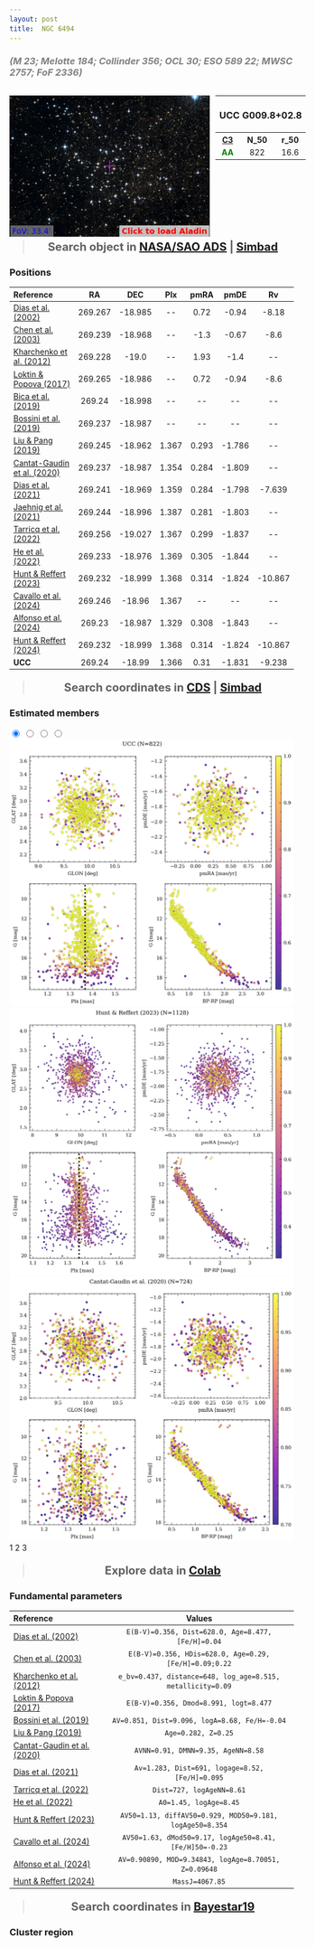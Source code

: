 ```yaml
---
layout: post
title:  NGC 6494
---
```

<h3><span style="color: #808080;"><i>(M 23; Melotte 184; Collinder 356; OCL 30; ESO 589 22; MWSC 2757; FoF 2336)</i></span></h3><div style="display: flex; justify-content: space-between; width:720px;height:250px">
<div style="text-align: center;">

<!-- Static image + data attributes for FOV and target -->
<img id="aladin_img"
     data-umami-event="aladin_load"
     src="https://raw.githubusercontent.com/ucc23/Q1P/main/plots/ngc6494_aladin.webp"
     alt="Click to load Aladin Lite" 
     style="width:355px;height:250px; cursor: pointer;"
     data-fov="0.553" 
     data-target="269.24 -18.99"/>
<!-- Div to contain Aladin Lite viewer -->
<div id="aladin-lite-div" style="width:355px;height:250px;display:none;"></div>
<!-- Aladin Lite script (will be loaded after the image is clicked) -->
<script src="{{ site.baseurl }}/scripts/aladin_load.js"></script>

</div>
<!-- Left block -->

<table style="width:355px;height:250px;">
  <!-- Row 1 (title) -->
  <tr>
    <td colspan="5"><h3>UCC G009.8+02.8</h3></td>
  </tr>
  <!-- Row 2 -->
  <tr>
    <th style="text-align: center;"><a href="https://ucc.ar/faq#what-is-the-c3-parameter" title="Combined class">C3</a></th>
    <th style="text-align: center;"><div title="Stars with membership probability >50%">N_50</div></th>
    <th style="text-align: center;"><div title="Radius that contains half the members [arcmin]">r_50</div></th>
  </tr>
  <!-- Row 3 -->
  <tr>
    <td style="text-align: center;"><span style="color: green; font-weight: bold;">A</span><span style="color: green; font-weight: bold;">A</span></td>
    <td style="text-align: center;">822</td>
    <td style="text-align: center;">16.6</td>
  </tr>
</table>
</div>

> <p style="text-align:center; font-weight: bold; font-size:20px">Search object in <a data-umami-event="nasa_search" href="https://ui.adsabs.harvard.edu/search/q=%20collection%3Aastronomy%20body%3A%22NGC%206494%22&sort=date%20desc%2C%20bibcode%20desc&p_=0" target="_blank">NASA/SAO ADS</a> | <a data-umami-event="simbad_search" href="https://simbad.cds.unistra.fr/simbad/sim-id-refs?Ident=ngc6494" target="_blank">Simbad</a></p>


### Positions

| Reference    | RA    | DEC   | Plx  | pmRA  | pmDE   |  Rv  |
| :---         | :---: | :---: | :---: | :---: | :---: | :---: |
|[Dias et al. (2002)](https://ui.adsabs.harvard.edu/abs/2002A%26A...389..871D) | 269.267 | -18.985 | -- | 0.72 | -0.94 | -8.18 |
|[Chen et al. (2003)](https://ui.adsabs.harvard.edu/abs/2003AJ....125.1397C) | 269.239 | -18.968 | -- | -1.3 | -0.67 | -8.6 |
|[Kharchenko et al. (2012)](https://ui.adsabs.harvard.edu/abs/2012A%26A...543A.156K) | 269.228 | -19.0 | -- | 1.93 | -1.4 | -- |
|[Loktin & Popova (2017)](https://ui.adsabs.harvard.edu/abs/2017AstBu..72..257L) | 269.265 | -18.986 | -- | 0.72 | -0.94 | -8.6 |
|[Bica et al. (2019)](https://ui.adsabs.harvard.edu/abs/2019AJ....157...12B) | 269.24 | -18.998 | -- | -- | -- | -- |
|[Bossini et al. (2019)](https://ui.adsabs.harvard.edu/abs/2019A%26A...623A.108B) | 269.237 | -18.987 | -- | -- | -- | -- |
|[Liu & Pang (2019)](https://ui.adsabs.harvard.edu/abs/2019ApJS..245...32L) | 269.245 | -18.962 | 1.367 | 0.293 | -1.786 | -- |
|[Cantat-Gaudin et al. (2020)](https://ui.adsabs.harvard.edu/abs/2020A%26A...640A...1C) | 269.237 | -18.987 | 1.354 | 0.284 | -1.809 | -- |
|[Dias et al. (2021)](https://ui.adsabs.harvard.edu/abs/2021MNRAS.504..356D) | 269.241 | -18.969 | 1.359 | 0.284 | -1.798 | -7.639 |
|[Jaehnig et al. (2021)](https://ui.adsabs.harvard.edu/abs/2021ApJ...923..129J) | 269.244 | -18.996 | 1.387 | 0.281 | -1.803 | -- |
|[Tarricq et al. (2022)](https://ui.adsabs.harvard.edu/abs/2022A%26A...659A..59T) | 269.256 | -19.027 | 1.367 | 0.299 | -1.837 | -- |
|[He et al. (2022)](https://ui.adsabs.harvard.edu/abs/2022ApJS..262....7H) | 269.233 | -18.976 | 1.369 | 0.305 | -1.844 | -- |
|[Hunt & Reffert (2023)](https://ui.adsabs.harvard.edu/abs/2023A%26A...673A.114H) | 269.232 | -18.999 | 1.368 | 0.314 | -1.824 | -10.867 |
|[Cavallo et al. (2024)](https://ui.adsabs.harvard.edu/abs/2024AJ....167...12C) | 269.246 | -18.96 | 1.367 | -- | -- | -- |
|[Alfonso et al. (2024)](https://ui.adsabs.harvard.edu/abs/2024A%26A...689A..18A) | 269.23 | -18.987 | 1.329 | 0.308 | -1.843 | -- |
|[Hunt & Reffert (2024)](https://ui.adsabs.harvard.edu/abs/2024A%26A...686A..42H) | 269.232 | -18.999 | 1.368 | 0.314 | -1.824 | -10.867 |
| **UCC** |269.24 | -18.99 | 1.366 | 0.31 | -1.831 | -9.238 |

> <p style="text-align:center; font-weight: bold; font-size:20px">Search coordinates in <a data-umami-event="cds_coord_search" href="https://cdsportal.u-strasbg.fr/?target=269.24,-18.99" target="_blank">CDS</a> | <a data-umami-event="simbad_coord_search" href="https://simbad.cds.unistra.fr/mobile/object_list.html?coord=269.24%20-18.99&output=json&radius=5&userEntry=ngc6494" target="_blank">Simbad</a></p>

### Estimated members

<div class="carousel">
<input type="radio" name="radio-btn" id="slide1" checked>
<input type="radio" name="radio-btn" id="slide1">
<input type="radio" name="radio-btn" id="slide2">
<input type="radio" name="radio-btn" id="slide3">
<div class="slides">
<div class="slide">
<a href="https://raw.githubusercontent.com/ucc23/Q1P/main/plots/UCC/ngc6494.webp" target="_blank">
<img src="https://raw.githubusercontent.com/ucc23/Q1P/main/plots/UCC/ngc6494.webp" alt="NGC 6494 UCC">
</a>
</div>
<div class="slide">
<a href="https://raw.githubusercontent.com/ucc23/Q1P/main/plots/HUNT23/ngc6494.webp" target="_blank">
<img src="https://raw.githubusercontent.com/ucc23/Q1P/main/plots/HUNT23/ngc6494.webp" alt="NGC 6494 HUNT23">
</a>
</div>
<div class="slide">
<a href="https://raw.githubusercontent.com/ucc23/Q1P/main/plots/CANTAT20/ngc6494.webp" target="_blank">
<img src="https://raw.githubusercontent.com/ucc23/Q1P/main/plots/CANTAT20/ngc6494.webp" alt="NGC 6494 CANTAT20">
</a>
</div>
</div>
<div class="indicators">
<label for="slide1">1</label>
<label for="slide2">2</label>
<label for="slide3">3</label>
</div>
</div>


> <p style="text-align:center; font-weight: bold; font-size:20px">Explore data in <a data-umami-event="colab" href="https://colab.research.google.com/github/ucc23/ucc/blob/main/assets/notebook.ipynb" target="_blank">Colab</a></p>


### Fundamental parameters

| Reference |  Values |
| :---      |  :---:  |
| [Dias et al. (2002)](https://ui.adsabs.harvard.edu/abs/2002A%26A...389..871D) | `E(B-V)=0.356, Dist=628.0, Age=8.477, [Fe/H]=0.04` |
| [Chen et al. (2003)](https://ui.adsabs.harvard.edu/abs/2003AJ....125.1397C) | `E(B-V)=0.356, HDis=628.0, Age=0.29, [Fe/H]=0.09;0.22` |
| [Kharchenko et al. (2012)](https://ui.adsabs.harvard.edu/abs/2012A%26A...543A.156K) | `e_bv=0.437, distance=648, log_age=8.515, metallicity=0.09` |
| [Loktin & Popova (2017)](https://ui.adsabs.harvard.edu/abs/2017AstBu..72..257L) | `E(B-V)=0.356, Dmod=8.991, logt=8.477` |
| [Bossini et al. (2019)](https://ui.adsabs.harvard.edu/abs/2019A%26A...623A.108B) | `AV=0.851, Dist=9.096, logA=8.68, Fe/H=-0.04` |
| [Liu & Pang (2019)](https://ui.adsabs.harvard.edu/abs/2019ApJS..245...32L) | `Age=0.282, Z=0.25` |
| [Cantat-Gaudin et al. (2020)](https://ui.adsabs.harvard.edu/abs/2020A%26A...640A...1C) | `AVNN=0.91, DMNN=9.35, AgeNN=8.58` |
| [Dias et al. (2021)](https://ui.adsabs.harvard.edu/abs/2021MNRAS.504..356D) | `Av=1.283, Dist=691, logage=8.52, [Fe/H]=0.095` |
| [Tarricq et al. (2022)](https://ui.adsabs.harvard.edu/abs/2022A%26A...659A..59T) | `Dist=727, logAgeNN=8.61` |
| [He et al. (2022)](https://ui.adsabs.harvard.edu/abs/2022ApJS..262....7H) | `A0=1.45, logAge=8.45` |
| [Hunt & Reffert (2023)](https://ui.adsabs.harvard.edu/abs/2023A%26A...673A.114H) | `AV50=1.13, diffAV50=0.929, MOD50=9.181, logAge50=8.354` |
| [Cavallo et al. (2024)](https://ui.adsabs.harvard.edu/abs/2024AJ....167...12C) | `AV50=1.63, dMod50=9.17, logAge50=8.41, [Fe/H]50=-0.23` |
| [Alfonso et al. (2024)](https://ui.adsabs.harvard.edu/abs/2024A%26A...689A..18A) | `AV=0.90890, MOD=9.34843, logAge=8.70051, Z=0.09648` |
| [Hunt & Reffert (2024)](https://ui.adsabs.harvard.edu/abs/2024A%26A...686A..42H) | `MassJ=4067.85` |

> <p style="text-align:center; font-weight: bold; font-size:20px">Search coordinates in <a data-umami-event="bayestar" href="http://argonaut.skymaps.info/query?lon=9.881%20&lat=2.86&coordsys=gal&mapname=bayestar2019" target="_blank">Bayestar19</a></p>


### Cluster region

<html lang="en">
  <body>
    <center>
    <div id="plot-params"
         data-oc-name="ngc6494"
         data-ra-center="269.24"
         data-dec-center="-18.99"
         data-rad-deg="16.6"
         data-plx="1.366">
    </div>
    <div id="plot-container">
        <div id="plot"></div>
    </div>
    <script defer type="module" src="{{ site.baseurl }}/scripts/radec_scatter.js"></script>
    </center>
  </body>
</html>
<br>
